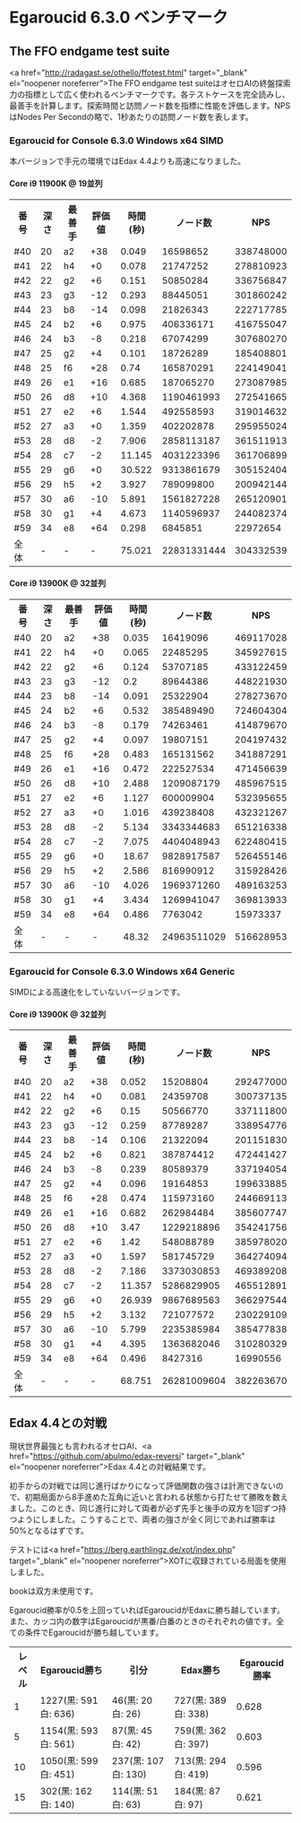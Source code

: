 # Egaroucid 6.3.0 ベンチマーク

## The FFO endgame test suite

<a href="http://radagast.se/othello/ffotest.html" target="_blank" el=”noopener noreferrer”>The FFO endgame test suite</a>はオセロAIの終盤探索力の指標として広く使われるベンチマークです。各テストケースを完全読みし、最善手を計算します。探索時間と訪問ノード数を指標に性能を評価します。NPSはNodes Per Secondの略で、1秒あたりの訪問ノード数を表します。

### Egaroucid for Console 6.3.0 Windows x64 SIMD

本バージョンで手元の環境ではEdax 4.4よりも高速になりました。

#### Core i9 11900K @ 19並列

<table>
<tr>
<th>番号</th>
<th>深さ</th>
<th>最善手</th>
<th>評価値</th>
<th>時間(秒)</th>
<th>ノード数</th>
<th>NPS</th>
</tr>
<tr>
<td>#40</td>
<td>20</td>
<td>a2</td>
<td>+38</td>
<td>0.049</td>
<td>16598652</td>
<td>338748000</td>
</tr>
<tr>
<td>#41</td>
<td>22</td>
<td>h4</td>
<td>+0</td>
<td>0.078</td>
<td>21747252</td>
<td>278810923</td>
</tr>
<tr>
<td>#42</td>
<td>22</td>
<td>g2</td>
<td>+6</td>
<td>0.151</td>
<td>50850284</td>
<td>336756847</td>
</tr>
<tr>
<td>#43</td>
<td>23</td>
<td>g3</td>
<td>-12</td>
<td>0.293</td>
<td>88445051</td>
<td>301860242</td>
</tr>
<tr>
<td>#44</td>
<td>23</td>
<td>b8</td>
<td>-14</td>
<td>0.098</td>
<td>21826343</td>
<td>222717785</td>
</tr>
<tr>
<td>#45</td>
<td>24</td>
<td>b2</td>
<td>+6</td>
<td>0.975</td>
<td>406336171</td>
<td>416755047</td>
</tr>
<tr>
<td>#46</td>
<td>24</td>
<td>b3</td>
<td>-8</td>
<td>0.218</td>
<td>67074299</td>
<td>307680270</td>
</tr>
<tr>
<td>#47</td>
<td>25</td>
<td>g2</td>
<td>+4</td>
<td>0.101</td>
<td>18726289</td>
<td>185408801</td>
</tr>
<tr>
<td>#48</td>
<td>25</td>
<td>f6</td>
<td>+28</td>
<td>0.74</td>
<td>165870291</td>
<td>224149041</td>
</tr>
<tr>
<td>#49</td>
<td>26</td>
<td>e1</td>
<td>+16</td>
<td>0.685</td>
<td>187065270</td>
<td>273087985</td>
</tr>
<tr>
<td>#50</td>
<td>26</td>
<td>d8</td>
<td>+10</td>
<td>4.368</td>
<td>1190461993</td>
<td>272541665</td>
</tr>
<tr>
<td>#51</td>
<td>27</td>
<td>e2</td>
<td>+6</td>
<td>1.544</td>
<td>492558593</td>
<td>319014632</td>
</tr>
<tr>
<td>#52</td>
<td>27</td>
<td>a3</td>
<td>+0</td>
<td>1.359</td>
<td>402202878</td>
<td>295955024</td>
</tr>
<tr>
<td>#53</td>
<td>28</td>
<td>d8</td>
<td>-2</td>
<td>7.906</td>
<td>2858113187</td>
<td>361511913</td>
</tr>
<tr>
<td>#54</td>
<td>28</td>
<td>c7</td>
<td>-2</td>
<td>11.145</td>
<td>4031223396</td>
<td>361706899</td>
</tr>
<tr>
<td>#55</td>
<td>29</td>
<td>g6</td>
<td>+0</td>
<td>30.522</td>
<td>9313861679</td>
<td>305152404</td>
</tr>
<tr>
<td>#56</td>
<td>29</td>
<td>h5</td>
<td>+2</td>
<td>3.927</td>
<td>789099800</td>
<td>200942144</td>
</tr>
<tr>
<td>#57</td>
<td>30</td>
<td>a6</td>
<td>-10</td>
<td>5.891</td>
<td>1561827228</td>
<td>265120901</td>
</tr>
<tr>
<td>#58</td>
<td>30</td>
<td>g1</td>
<td>+4</td>
<td>4.673</td>
<td>1140596937</td>
<td>244082374</td>
</tr>
<tr>
<td>#59</td>
<td>34</td>
<td>e8</td>
<td>+64</td>
<td>0.298</td>
<td>6845851</td>
<td>22972654</td>
</tr>
<tr>
<td>全体</td>
<td>-</td>
<td>-</td>
<td>-</td>
<td>75.021</td>
<td>22831331444</td>
<td>304332539</td>
</tr>
</table>

#### Core i9 13900K @ 32並列

<table>
<tr>
<th>番号</th>
<th>深さ</th>
<th>最善手</th>
<th>評価値</th>
<th>時間(秒)</th>
<th>ノード数</th>
<th>NPS</th>
</tr>
<tr>
<td>#40</td>
<td>20</td>
<td>a2</td>
<td>+38</td>
<td>0.035</td>
<td>16419096</td>
<td>469117028</td>
</tr>
<tr>
<td>#41</td>
<td>22</td>
<td>h4</td>
<td>+0</td>
<td>0.065</td>
<td>22485295</td>
<td>345927615</td>
</tr>
<tr>
<td>#42</td>
<td>22</td>
<td>g2</td>
<td>+6</td>
<td>0.124</td>
<td>53707185</td>
<td>433122459</td>
</tr>
<tr>
<td>#43</td>
<td>23</td>
<td>g3</td>
<td>-12</td>
<td>0.2</td>
<td>89644386</td>
<td>448221930</td>
</tr>
<tr>
<td>#44</td>
<td>23</td>
<td>b8</td>
<td>-14</td>
<td>0.091</td>
<td>25322904</td>
<td>278273670</td>
</tr>
<tr>
<td>#45</td>
<td>24</td>
<td>b2</td>
<td>+6</td>
<td>0.532</td>
<td>385489490</td>
<td>724604304</td>
</tr>
<tr>
<td>#46</td>
<td>24</td>
<td>b3</td>
<td>-8</td>
<td>0.179</td>
<td>74263461</td>
<td>414879670</td>
</tr>
<tr>
<td>#47</td>
<td>25</td>
<td>g2</td>
<td>+4</td>
<td>0.097</td>
<td>19807151</td>
<td>204197432</td>
</tr>
<tr>
<td>#48</td>
<td>25</td>
<td>f6</td>
<td>+28</td>
<td>0.483</td>
<td>165131562</td>
<td>341887291</td>
</tr>
<tr>
<td>#49</td>
<td>26</td>
<td>e1</td>
<td>+16</td>
<td>0.472</td>
<td>222527534</td>
<td>471456639</td>
</tr>
<tr>
<td>#50</td>
<td>26</td>
<td>d8</td>
<td>+10</td>
<td>2.488</td>
<td>1209087179</td>
<td>485967515</td>
</tr>
<tr>
<td>#51</td>
<td>27</td>
<td>e2</td>
<td>+6</td>
<td>1.127</td>
<td>600009904</td>
<td>532395655</td>
</tr>
<tr>
<td>#52</td>
<td>27</td>
<td>a3</td>
<td>+0</td>
<td>1.016</td>
<td>439238408</td>
<td>432321267</td>
</tr>
<tr>
<td>#53</td>
<td>28</td>
<td>d8</td>
<td>-2</td>
<td>5.134</td>
<td>3343344683</td>
<td>651216338</td>
</tr>
<tr>
<td>#54</td>
<td>28</td>
<td>c7</td>
<td>-2</td>
<td>7.075</td>
<td>4404048943</td>
<td>622480415</td>
</tr>
<tr>
<td>#55</td>
<td>29</td>
<td>g6</td>
<td>+0</td>
<td>18.67</td>
<td>9828917587</td>
<td>526455146</td>
</tr>
<tr>
<td>#56</td>
<td>29</td>
<td>h5</td>
<td>+2</td>
<td>2.586</td>
<td>816990912</td>
<td>315928426</td>
</tr>
<tr>
<td>#57</td>
<td>30</td>
<td>a6</td>
<td>-10</td>
<td>4.026</td>
<td>1969371260</td>
<td>489163253</td>
</tr>
<tr>
<td>#58</td>
<td>30</td>
<td>g1</td>
<td>+4</td>
<td>3.434</td>
<td>1269941047</td>
<td>369813933</td>
</tr>
<tr>
<td>#59</td>
<td>34</td>
<td>e8</td>
<td>+64</td>
<td>0.486</td>
<td>7763042</td>
<td>15973337</td>
</tr>
<tr>
<td>全体</td>
<td>-</td>
<td>-</td>
<td>-</td>
<td>48.32</td>
<td>24963511029</td>
<td>516628953</td>
</tr>
</table>

### Egaroucid for Console 6.3.0 Windows x64 Generic

SIMDによる高速化をしていないバージョンです。

#### Core i9 13900K @ 32並列

<table>
<tr>
<th>番号</th>
<th>深さ</th>
<th>最善手</th>
<th>評価値</th>
<th>時間(秒)</th>
<th>ノード数</th>
<th>NPS</th>
</tr>
<tr>
<td>#40</td>
<td>20</td>
<td>a2</td>
<td>+38</td>
<td>0.052</td>
<td>15208804</td>
<td>292477000</td>
</tr>
<tr>
<td>#41</td>
<td>22</td>
<td>h4</td>
<td>+0</td>
<td>0.081</td>
<td>24359708</td>
<td>300737135</td>
</tr>
<tr>
<td>#42</td>
<td>22</td>
<td>g2</td>
<td>+6</td>
<td>0.15</td>
<td>50566770</td>
<td>337111800</td>
</tr>
<tr>
<td>#43</td>
<td>23</td>
<td>g3</td>
<td>-12</td>
<td>0.259</td>
<td>87789287</td>
<td>338954776</td>
</tr>
<tr>
<td>#44</td>
<td>23</td>
<td>b8</td>
<td>-14</td>
<td>0.106</td>
<td>21322094</td>
<td>201151830</td>
</tr>
<tr>
<td>#45</td>
<td>24</td>
<td>b2</td>
<td>+6</td>
<td>0.821</td>
<td>387874412</td>
<td>472441427</td>
</tr>
<tr>
<td>#46</td>
<td>24</td>
<td>b3</td>
<td>-8</td>
<td>0.239</td>
<td>80589379</td>
<td>337194054</td>
</tr>
<tr>
<td>#47</td>
<td>25</td>
<td>g2</td>
<td>+4</td>
<td>0.096</td>
<td>19164853</td>
<td>199633885</td>
</tr>
<tr>
<td>#48</td>
<td>25</td>
<td>f6</td>
<td>+28</td>
<td>0.474</td>
<td>115973160</td>
<td>244669113</td>
</tr>
<tr>
<td>#49</td>
<td>26</td>
<td>e1</td>
<td>+16</td>
<td>0.682</td>
<td>262984484</td>
<td>385607747</td>
</tr>
<tr>
<td>#50</td>
<td>26</td>
<td>d8</td>
<td>+10</td>
<td>3.47</td>
<td>1229218896</td>
<td>354241756</td>
</tr>
<tr>
<td>#51</td>
<td>27</td>
<td>e2</td>
<td>+6</td>
<td>1.42</td>
<td>548088789</td>
<td>385978020</td>
</tr>
<tr>
<td>#52</td>
<td>27</td>
<td>a3</td>
<td>+0</td>
<td>1.597</td>
<td>581745729</td>
<td>364274094</td>
</tr>
<tr>
<td>#53</td>
<td>28</td>
<td>d8</td>
<td>-2</td>
<td>7.186</td>
<td>3373030853</td>
<td>469389208</td>
</tr>
<tr>
<td>#54</td>
<td>28</td>
<td>c7</td>
<td>-2</td>
<td>11.357</td>
<td>5286829905</td>
<td>465512891</td>
</tr>
<tr>
<td>#55</td>
<td>29</td>
<td>g6</td>
<td>+0</td>
<td>26.939</td>
<td>9867689563</td>
<td>366297544</td>
</tr>
<tr>
<td>#56</td>
<td>29</td>
<td>h5</td>
<td>+2</td>
<td>3.132</td>
<td>721077572</td>
<td>230229109</td>
</tr>
<tr>
<td>#57</td>
<td>30</td>
<td>a6</td>
<td>-10</td>
<td>5.799</td>
<td>2235385984</td>
<td>385477838</td>
</tr>
<tr>
<td>#58</td>
<td>30</td>
<td>g1</td>
<td>+4</td>
<td>4.395</td>
<td>1363682046</td>
<td>310280329</td>
</tr>
<tr>
<td>#59</td>
<td>34</td>
<td>e8</td>
<td>+64</td>
<td>0.496</td>
<td>8427316</td>
<td>16990556</td>
</tr>
<tr>
<td>全体</td>
<td>-</td>
<td>-</td>
<td>-</td>
<td>68.751</td>
<td>26281009604</td>
<td>382263670</td>
</tr>
</table>




## Edax 4.4との対戦

現状世界最強とも言われるオセロAI、<a href="https://github.com/abulmo/edax-reversi" target="_blank" el=”noopener noreferrer”>Edax 4.4</a>との対戦結果です。

初手からの対戦では同じ進行ばかりになって評価関数の強さは計測できないので、初期局面から8手進めた互角に近いと言われる状態から打たせて勝敗を数えました。このとき、同じ進行に対して両者が必ず先手と後手の双方を1回ずつ持つようにしました。こうすることで、両者の強さが全く同じであれば勝率は50%となるはずです。

テストには<a href="https://berg.earthlingz.de/xot/index.php" target="_blank" el=”noopener noreferrer”>XOT</a>に収録されている局面を使用しました。

bookは双方未使用です。

Egaroucid勝率が0.5を上回っていればEgaroucidがEdaxに勝ち越しています。また、カッコ内の数字はEgaroucidが黒番/白番のときのそれぞれの値です。全ての条件でEgaroucidが勝ち越しています。

<table>
<tr>
<th>レベル</th>
<th>Egaroucid勝ち</th>
<th>引分</th>
<th>Edax勝ち</th>
<th>Egaroucid勝率</th>
</tr>
<tr>
<td>1</td>
<td>1227(黒: 591 白: 636)</td>
<td>46(黒: 20 白: 26)</td>
<td>727(黒: 389 白: 338)</td>
<td>0.628</td>
</tr>
<tr>
<td>5</td>
<td>1154(黒: 593 白: 561)</td>
<td>87(黒: 45 白: 42)</td>
<td>759(黒: 362 白: 397)</td>
<td>0.603</td>
</tr>
<tr>
<td>10</td>
<td>1050(黒: 599 白: 451)</td>
<td>237(黒: 107 白: 130)</td>
<td>713(黒: 294 白: 419)</td>
<td>0.596</td>
</tr>
<tr>
<td>15</td>
<td>302(黒: 162 白: 140)</td>
<td>114(黒: 51 白: 63)</td>
<td>184(黒: 87 白: 97)</td>
<td>0.621</td>
</tr>
</table>


